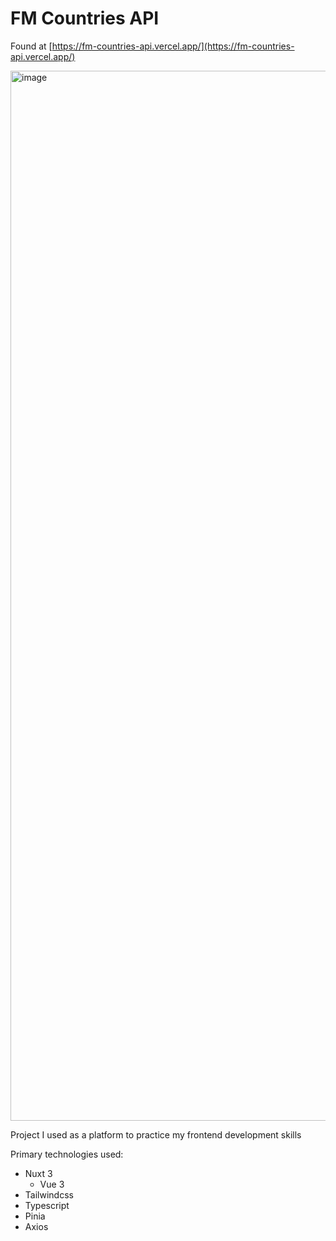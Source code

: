 # FM Countries API

Found at [https://fm-countries-api.vercel.app/](https://fm-countries-api.vercel.app/)

<img width="1680" alt="image" src="https://user-images.githubusercontent.com/17403243/206878764-6cecf540-3819-43bf-a4e0-1666593f56e6.png">

Project I used as a platform to practice my frontend development skills

Primary technologies used:
* Nuxt 3
  * Vue 3
* Tailwindcss
* Typescript
* Pinia
* Axios

